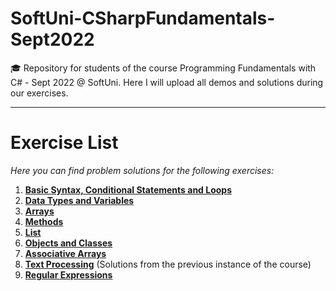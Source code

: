 # SoftUni-CSharpFundamentals-Sept2022
🎓 Repository for students of the course Programming Fundamentals with C# - Sept 2022 @ SoftUni. Here I will upload all demos and solutions during our exercises.
***
# Exercise List
*Here you can find problem solutions for the following exercises:*
1. [**Basic Syntax, Conditional Statements and Loops**](https://github.com/KrIsKa7a/SoftUni-CSharpFundamentals-Sept2022/tree/main/E01.%20Basic%20Syntax%2C%20Conditional%20Statements%20and%20Loops)
2. [**Data Types and Variables**](https://github.com/KrIsKa7a/SoftUni-CSharpFundamentals-Sept2022/tree/main/E02.%20Data%20Types%20and%20Variables)
3. [**Arrays**](https://github.com/KrIsKa7a/SoftUni-CSharpFundamentals-Sept2022/tree/main/E03.%20Arrays)
4. [**Methods**](https://github.com/KrIsKa7a/SoftUni-CSharpFundamentals-Sept2022/tree/main/E04.%20Methods)
5. [**List**](https://github.com/KrIsKa7a/SoftUni-CSharpFundamentals-Sept2022/tree/main/E05.%20List)
6. [**Objects and Classes**](https://github.com/KrIsKa7a/SoftUni-CSharpFundamentals-Sept2022/tree/main/E06.%20Objects%20and%20Classes)
7. [**Associative Arrays**](https://github.com/KrIsKa7a/SoftUni-CSharpFundamentals-Sept2022/tree/main/E07.%20Associative%20Arrays)
8. [**Text Processing**](https://github.com/KrIsKa7a/SoftUni-CSharpFundamentals-Jan2022/tree/main/E08.%20Text%20Processing) (Solutions from the previous instance of the course)
9. [**Regular Expressions**](https://github.com/KrIsKa7a/SoftUni-CSharpFundamentals-Sept2022/tree/main/E09.%20Regular%20Expressions)
